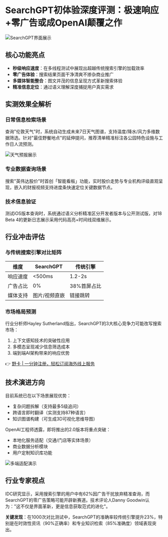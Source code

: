 # SearchGPT初体验深度评测：极速响应+零广告或成OpenAI颠覆之作

![SearchGPT界面展示](https://bbtdd.com/wp-content/uploads/img/552967416438659.webp)

## 核心功能亮点
- **秒级响应速度**：在多线程测试中展现出超越传统搜索引擎的加载效率
- **零广告体验**：搜索结果页面干净清爽不掺杂商业推广
- **多媒体智能整合**：图文并茂的信息呈现方式革新搜索体验
- **精准信息定位**：通过语义理解深度捕捉用户真实需求

## 实测效果全解析
### 日常信息检索场景
查询"伦敦天气"时，系统自动生成未来7日天气图谱，支持温度/降水/风力多维数据筛选。针对"最佳野餐地点"的延伸提问，推荐清单精准标注各公园特色设施与工作日人流预测。

![天气预报展示](https://bbtdd.com/wp-content/uploads/img/031047565362407.webp)

### 专业数据查询场景
搜索"英伟达股价"时首创「智能看板」功能，实时股价走势与专业机构评级直观呈现，嵌入的财报视频支持进度条快速定位关键数据节点。

### 技术信息验证
测试iOS版本查询时，系统通过语义分析精准区分开发者版本与公开测试版，对18 Beta 4的更新日志展示采用代码高亮+时间线双维展示。

## 行业冲击评估
### 与传统搜索引擎对比矩阵
| 维度        | SearchGPT     | 传统引擎       |
|-------------|---------------|---------------|
| 响应速度    | <500ms        | 1.2-2s        | 
| 广告占比    | 0%            | 38%首屏占比   |
| 媒体支持    | 图片/视频直嵌 | 链接跳转      |

### 市场格局预测
行业分析师Hayley Sutherland指出，SearchGPT的3大核心竞争力可能改写搜索市场：
1. 上下文感知技术的突破性应用
2. 多模态呈现减少信息筛选成本
3. 端到端AI架构带来的响应优势

👉 [野卡 | 一分钟注册，轻松订阅海外线上服务](https://bbtdd.com/yeka)

## 技术演进方向
目前系统已在以下场景展现优势：
- 复杂问题拆解（支持最多5级追问）
- 跨语言即时翻译（实测支持87种语言）
- 知识图谱构建（可生成3D可视化思维导图）

OpenAI工程师透露，即将推出的2.0版本将重点突破：
- 本地化服务适配（交通/门店等实体场景）
- 商业数据分析模块
- 用户定制知识库功能

![多端适配演示](https://bbtdd.com/wp-content/uploads/img/10223873558.webp)

## 行业专家视点
IDC研究显示，采用搜索引擎的用户中有62%因广告干扰放弃精准查询，而SearchGPT的零广告策略可能开辟新赛道。技术评论人Danny Goodwin认为："这不仅是界面革新，更是信息获取范式的进化"。

**关键发现**：在1000次对比测试中，SearchGPT的准确率较传统引擎提升23%，特别是在时效性资讯（90%正确率）和专业知识检索（85%准确度）领域表现突出。